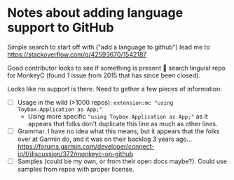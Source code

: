 # Notes about adding language support to GitHub

Simple search to start off with ("add a language to github") lead me to https://stackoverflow.com/q/42593670/1542187

Good contributor looks to see if something is present 😬 search linguist repo for MonkeyC (found 1 issue from 2015 that has since been closed).

Looks like no support is there. Need to gether a few pieces of information:

- [ ] Usage in the wild (>1000 repos): `extension:mc "using Toybox.Application as App;"`
  * Using more specific `"using Toybox.Application as App;"` as it appears that folks don't duplicate this line as much as other lines.
- [ ] Grammar. I have no idea what this means, but it appears that the folks over at Garmin do, and it was on their backlog 3 years ago... https://forums.garmin.com/developer/connect-iq/f/discussion/372/monkeyc-on-github
- [ ] Samples (could be my own, or from their open docs maybe?). Could use samples from repos with proper license.
